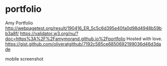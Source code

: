 # portfolio
Amy Portfolio
http://webpagetest.org/result/190416_ER_5c5c6d395e40fa0d98d4948b59bb3a8f/
https://validator.w3.org/nu/?doc=https%3A%2F%2Famymorand.github.io%2Fportfolio
Hosted with love. https://gist.github.com/oliveratgithub/7192c585ce6850692199036d46d3dade

mobile screenshot

